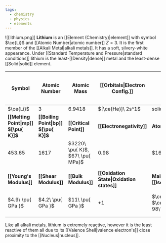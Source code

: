 ```yaml
---
tags:
  - chemistry
  - physics
  - elements
---
```

![[lithium.png]]
**Lithium** is an [[Element (Chemistry)|element]] with symbol $\ce{Li}$ and [[Atomic Number|atomic number]] $Z=3$. It is the first member of the [[Alkali Metal|alkali metals]]. It has a soft, silvery-white appearance. Under [[Standard Temperature and Pressure|standard conditions]] lithium is the least-[[Density|dense]] metal and the least-dense [[Solid|solid]] element. 

| **Symbol**                            | **Atomic Number**                     | **Atomic Mass**                  | **[[Orbitals\|Electron Config.]]**        | **Phase**                             | **Density at $20\ \degree\pu{ C}$ $[\pu{ g/cm^3 }]$** |
| ------------------------------------- | ------------------------------------- | -------------------------------- | ----------------------------------------- | ------------------------------------- | ----------------------------------------------------- |
| $\ce{Li}$                             | $3$                                   | $6.9418$                         | $[\ce{He}]\ 2s^1$                         | solid                                 | $0.5334$                                              |
| **[[Melting Point\|mp]] $[\pu{ K}]$** | **[[Boiling Point\|bp]] $[\pu{ K}]$** | **[[Critical Point]]**           | **[[Electronegativity]]**                 | **Atomic Radius**                     | **[[Resistivity]] at $20\ \degree\pu{ C}$**           |
| $453.65$                              | $1617$                                | $3220\ \pu{ K}$, $67\ \pu{ MPa}$ | $0.98$                                    | $167\ \pu{ pm }$                      | $92.8\ \pu{ n\Omega \cdot m}$                         |
| **[[Young's Modulus]]**               | **[[Shear Modulus]]**                 | **[[Bulk Modulus]]**             | **[[Oxidation State\|Oxidation states]]** | **Main [[Isotope\|isotopes]]**        | **Ionization Energy (1st) $[\pu{ kJ/mol}]$**          |
| $4.9\ \pu{ GPa }$                     | $4.2\ \pu{ GPa }$                     | $11\ \pu{ GPa }$                 | $+1$                                      | $\ce{^6Li}:2-8\%$ $\ce{^7Li}:92-98\%$ | $520.2$                                               |
|                                       |                                       |                                  |                                           |                                       |                                                       |
|                                       |                                       |                                  |                                           |                                       |                                                       |


Like all alkali metals, lithium is extremely reactive, however it is the least reactive of them all due to its [[Valence Shell|valence electron's]] close proximity to the [[Nucleus|nucleus]]. 